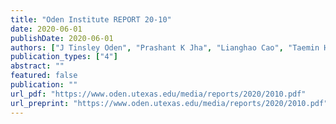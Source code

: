 ```yaml
---
title: "Oden Institute REPORT 20-10"
date: 2020-06-01
publishDate: 2020-06-01
authors: ["J Tinsley Oden", "Prashant K Jha", "Lianghao Cao", "Taemin Heo", "Jing Hu", "Mathew Hu", "Jonathan Kelley", "Jaime D Mora Paz", "Cyrus Neary", "Akhil Potla", " others"]
publication_types: ["4"]
abstract: ""
featured: false
publication: ""
url_pdf: "https://www.oden.utexas.edu/media/reports/2020/2010.pdf"
url_preprint: "https://www.oden.utexas.edu/media/reports/2020/2010.pdf"
---
```


